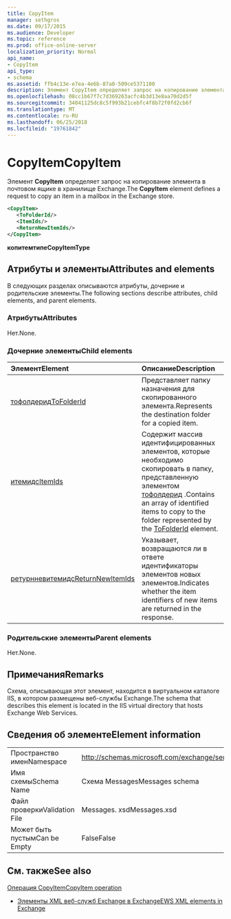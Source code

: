 ```yaml
---
title: CopyItem
manager: sethgros
ms.date: 09/17/2015
ms.audience: Developer
ms.topic: reference
ms.prod: office-online-server
localization_priority: Normal
api_name:
- CopyItem
api_type:
- schema
ms.assetid: ffb4c13e-e7ea-4e6b-87a0-509ce5371100
description: Элемент CopyItem определяет запрос на копирование элемента в почтовом ящике в хранилище Exchange.
ms.openlocfilehash: 08cc1b67f7c7d369263acfc4b3d13e8aa70d2d5f
ms.sourcegitcommit: 34041125dc8c5f993b21cebfc4f8b72f0fd2cb6f
ms.translationtype: MT
ms.contentlocale: ru-RU
ms.lasthandoff: 06/25/2018
ms.locfileid: "19761842"
---
```

# <a name="copyitem"></a><span data-ttu-id="399bc-103">CopyItem</span><span class="sxs-lookup"><span data-stu-id="399bc-103">CopyItem</span></span>

<span data-ttu-id="399bc-104">Элемент **CopyItem** определяет запрос на копирование элемента в почтовом ящике в хранилище Exchange.</span><span class="sxs-lookup"><span data-stu-id="399bc-104">The **CopyItem** element defines a request to copy an item in a mailbox in the Exchange store.</span></span> 
  
```XML
<CopyItem>
   <ToFolderId/>
   <ItemIds/>
   <ReturnNewItemIds/>
</CopyItem>
```

 <span data-ttu-id="399bc-105">**копитемтипе**</span><span class="sxs-lookup"><span data-stu-id="399bc-105">**CopyItemType**</span></span>
## <a name="attributes-and-elements"></a><span data-ttu-id="399bc-106">Атрибуты и элементы</span><span class="sxs-lookup"><span data-stu-id="399bc-106">Attributes and elements</span></span>

<span data-ttu-id="399bc-107">В следующих разделах описываются атрибуты, дочерние и родительские элементы.</span><span class="sxs-lookup"><span data-stu-id="399bc-107">The following sections describe attributes, child elements, and parent elements.</span></span>
  
### <a name="attributes"></a><span data-ttu-id="399bc-108">Атрибуты</span><span class="sxs-lookup"><span data-stu-id="399bc-108">Attributes</span></span>

<span data-ttu-id="399bc-109">Нет.</span><span class="sxs-lookup"><span data-stu-id="399bc-109">None.</span></span>
  
### <a name="child-elements"></a><span data-ttu-id="399bc-110">Дочерние элементы</span><span class="sxs-lookup"><span data-stu-id="399bc-110">Child elements</span></span>

|<span data-ttu-id="399bc-111">**Элемент**</span><span class="sxs-lookup"><span data-stu-id="399bc-111">**Element**</span></span>|<span data-ttu-id="399bc-112">**Описание**</span><span class="sxs-lookup"><span data-stu-id="399bc-112">**Description**</span></span>|
|:-----|:-----|
|[<span data-ttu-id="399bc-113">тофолдерид</span><span class="sxs-lookup"><span data-stu-id="399bc-113">ToFolderId</span></span>](tofolderid.md) <br/> |<span data-ttu-id="399bc-114">Представляет папку назначения для скопированного элемента.</span><span class="sxs-lookup"><span data-stu-id="399bc-114">Represents the destination folder for a copied item.</span></span>  <br/> |
|[<span data-ttu-id="399bc-115">итемидс</span><span class="sxs-lookup"><span data-stu-id="399bc-115">ItemIds</span></span>](itemids.md) <br/> |<span data-ttu-id="399bc-116">Содержит массив идентифицированных элементов, которые необходимо скопировать в папку, представленную элементом [тофолдерид](tofolderid.md) .</span><span class="sxs-lookup"><span data-stu-id="399bc-116">Contains an array of identified items to copy to the folder represented by the [ToFolderId](tofolderid.md) element.</span></span>  <br/> |
|[<span data-ttu-id="399bc-117">ретурнневитемидс</span><span class="sxs-lookup"><span data-stu-id="399bc-117">ReturnNewItemIds</span></span>](returnnewitemids.md) <br/> |<span data-ttu-id="399bc-118">Указывает, возвращаются ли в ответе идентификаторы элементов новых элементов.</span><span class="sxs-lookup"><span data-stu-id="399bc-118">Indicates whether the item identifiers of new items are returned in the response.</span></span>  <br/> |
   
### <a name="parent-elements"></a><span data-ttu-id="399bc-119">Родительские элементы</span><span class="sxs-lookup"><span data-stu-id="399bc-119">Parent elements</span></span>

<span data-ttu-id="399bc-120">Нет.</span><span class="sxs-lookup"><span data-stu-id="399bc-120">None.</span></span>
  
## <a name="remarks"></a><span data-ttu-id="399bc-121">Примечания</span><span class="sxs-lookup"><span data-stu-id="399bc-121">Remarks</span></span>

<span data-ttu-id="399bc-122">Схема, описывающая этот элемент, находится в виртуальном каталоге IIS, в котором размещены веб-службы Exchange.</span><span class="sxs-lookup"><span data-stu-id="399bc-122">The schema that describes this element is located in the IIS virtual directory that hosts Exchange Web Services.</span></span>
  
## <a name="element-information"></a><span data-ttu-id="399bc-123">Сведения об элементе</span><span class="sxs-lookup"><span data-stu-id="399bc-123">Element information</span></span>

|||
|:-----|:-----|
|<span data-ttu-id="399bc-124">Пространство имен</span><span class="sxs-lookup"><span data-stu-id="399bc-124">Namespace</span></span>  <br/> |http://schemas.microsoft.com/exchange/services/2006/messages  <br/> |
|<span data-ttu-id="399bc-125">Имя схемы</span><span class="sxs-lookup"><span data-stu-id="399bc-125">Schema Name</span></span>  <br/> |<span data-ttu-id="399bc-126">Схема Messages</span><span class="sxs-lookup"><span data-stu-id="399bc-126">Messages schema</span></span>  <br/> |
|<span data-ttu-id="399bc-127">Файл проверки</span><span class="sxs-lookup"><span data-stu-id="399bc-127">Validation File</span></span>  <br/> |<span data-ttu-id="399bc-128">Messages. xsd</span><span class="sxs-lookup"><span data-stu-id="399bc-128">Messages.xsd</span></span>  <br/> |
|<span data-ttu-id="399bc-129">Может быть пустым</span><span class="sxs-lookup"><span data-stu-id="399bc-129">Can be Empty</span></span>  <br/> |<span data-ttu-id="399bc-130">False</span><span class="sxs-lookup"><span data-stu-id="399bc-130">False</span></span>  <br/> |
   
## <a name="see-also"></a><span data-ttu-id="399bc-131">См. также</span><span class="sxs-lookup"><span data-stu-id="399bc-131">See also</span></span>



[<span data-ttu-id="399bc-132">Операция CopyItem</span><span class="sxs-lookup"><span data-stu-id="399bc-132">CopyItem operation</span></span>](copyitem-operation.md)


- [<span data-ttu-id="399bc-133">Элементы XML веб-служб Exchange в Exchange</span><span class="sxs-lookup"><span data-stu-id="399bc-133">EWS XML elements in Exchange</span></span>](ews-xml-elements-in-exchange.md)

